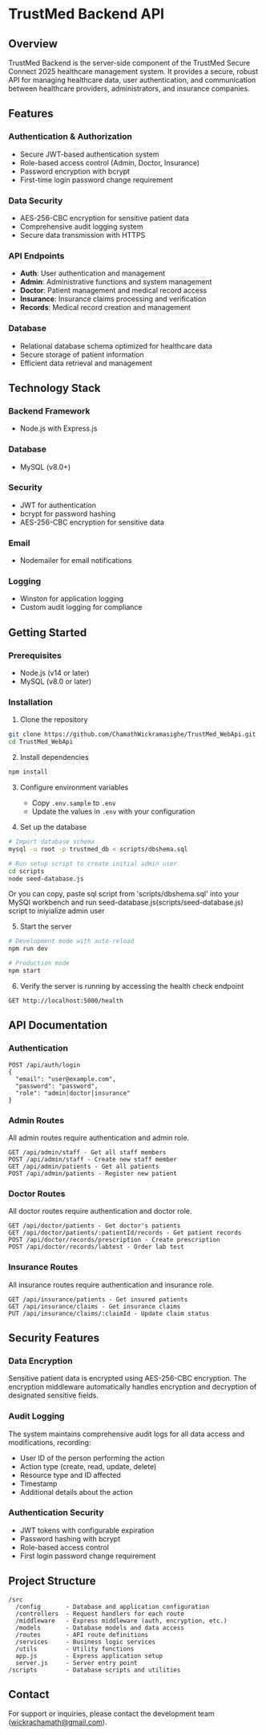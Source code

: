# TrustMed Backend API

## Overview

TrustMed Backend is the server-side component of the TrustMed Secure Connect 2025 healthcare management system. It provides a secure, robust API for managing healthcare data, user authentication, and communication between healthcare providers, administrators, and insurance companies.

## Features

### Authentication & Authorization
- Secure JWT-based authentication system
- Role-based access control (Admin, Doctor, Insurance)
- Password encryption with bcrypt
- First-time login password change requirement

### Data Security
- AES-256-CBC encryption for sensitive patient data
- Comprehensive audit logging system
- Secure data transmission with HTTPS

### API Endpoints
- **Auth**: User authentication and management
- **Admin**: Administrative functions and system management
- **Doctor**: Patient management and medical record access
- **Insurance**: Insurance claims processing and verification
- **Records**: Medical record creation and management

### Database
- Relational database schema optimized for healthcare data
- Secure storage of patient information
- Efficient data retrieval and management

## Technology Stack

### Backend Framework
- Node.js with Express.js

### Database
- MySQL (v8.0+)

### Security
- JWT for authentication
- bcrypt for password hashing
- AES-256-CBC encryption for sensitive data

### Email
- Nodemailer for email notifications

### Logging
- Winston for application logging
- Custom audit logging for compliance

## Getting Started

### Prerequisites
- Node.js (v14 or later)
- MySQL (v8.0 or later)

### Installation

1. Clone the repository
```bash
git clone https://github.com/ChamathWickramasighe/TrustMed_WebApi.git
cd TrustMed_WebApi
```

2. Install dependencies
```bash
npm install
```

3. Configure environment variables
   - Copy `.env.sample` to `.env`
   - Update the values in `.env` with your configuration

4. Set up the database
```bash
# Import database schema
mysql -u root -p trustmed_db < scripts/dbshema.sql

# Run setup script to create initial admin user
cd scripts
node seed-database.js
```

Or you can copy, paste sql script from 'scripts/dbshema.sql' into your MySQl workbench and run seed-database.js(scripts/seed-database.js) script to iniyialize admin user

5. Start the server
```bash
# Development mode with auto-reload
npm run dev

# Production mode
npm start
```

6. Verify the server is running by accessing the health check endpoint
```
GET http://localhost:5000/health
```

## API Documentation

### Authentication

```
POST /api/auth/login
{
  "email": "user@example.com",
  "password": "password",
  "role": "admin|doctor|insurance"
}
```

### Admin Routes

All admin routes require authentication and admin role.

```
GET /api/admin/staff - Get all staff members
POST /api/admin/staff - Create new staff member
GET /api/admin/patients - Get all patients
POST /api/admin/patients - Register new patient
```

### Doctor Routes

All doctor routes require authentication and doctor role.

```
GET /api/doctor/patients - Get doctor's patients
GET /api/doctor/patients/:patientId/records - Get patient records
POST /api/doctor/records/prescription - Create prescription
POST /api/doctor/records/labtest - Order lab test
```

### Insurance Routes

All insurance routes require authentication and insurance role.

```
GET /api/insurance/patients - Get insured patients
GET /api/insurance/claims - Get insurance claims
PUT /api/insurance/claims/:claimId - Update claim status
```

## Security Features

### Data Encryption

Sensitive patient data is encrypted using AES-256-CBC encryption. The encryption middleware automatically handles encryption and decryption of designated sensitive fields.

### Audit Logging

The system maintains comprehensive audit logs for all data access and modifications, recording:
- User ID of the person performing the action
- Action type (create, read, update, delete)
- Resource type and ID affected
- Timestamp
- Additional details about the action

### Authentication Security

- JWT tokens with configurable expiration
- Password hashing with bcrypt
- Role-based access control
- First login password change requirement

## Project Structure

```
/src
  /config       - Database and application configuration
  /controllers  - Request handlers for each route
  /middleware   - Express middleware (auth, encryption, etc.)
  /models       - Database models and data access
  /routes       - API route definitions
  /services     - Business logic services
  /utils        - Utility functions
  app.js        - Express application setup
  server.js     - Server entry point
/scripts        - Database scripts and utilities
```

## Contact

For support or inquiries, please contact the development team (wickrachamath@gmail.com).